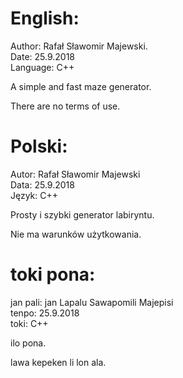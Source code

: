 # English:
Author: Rafał Sławomir Majewski.<br>
Date: 25.9.2018<br>
Language: C++<br>

A simple and fast maze generator.

There are no terms of use.



# Polski:
Autor: Rafał Sławomir Majewski<br>
Data: 25.9.2018<br>
Język: C++<br>

Prosty i szybki generator labiryntu.

Nie ma warunków użytkowania.



# toki pona:
jan pali: jan Lapalu Sawapomili Majepisi<br>
tenpo: 25.9.2018<br>
toki: C++<br>

ilo pona.

lawa kepeken li lon ala.
